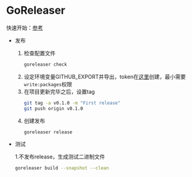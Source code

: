 # GoReleaser

快速开始：[参考](https://goreleaser.com/quick-start/ "参考")

-   发布
    1.  检查配置文件
        ```bash
        goreleaser check
        ```
    2.  设定环境变量GITHUB\_EXPORT并导出，token在[这里](https://github.com/login?return_to=https://github.com/settings/tokens/new "这里")创建，最小需要`write:packages`权限
    3.  在项目更新完毕之后，设置tag
        ```bash
        git tag -a v0.1.0 -m "First release"
        git push origin v0.1.0

        ```
    4.  创建发布
        ```bash
        goreleaser release
        ```
-   测试

    1.不发布release，生成测试二进制文件
    ```bash
    goreleaser build --snapshot --clean
    ```
